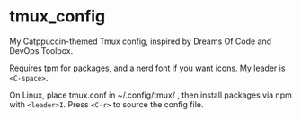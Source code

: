 # tmux_config
My Catppuccin-themed Tmux config, inspired by Dreams Of Code and DevOps Toolbox.

Requires tpm for packages, and a nerd font if you want icons. My leader is `<C-space>`.

On Linux, place tmux.conf in ~/.config/tmux/ , then install packages via npm with `<leader>I`. Press `<C-r>` to source the config file.
